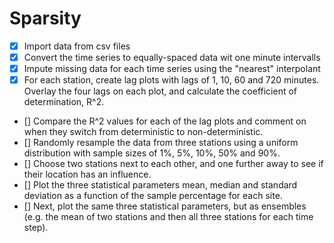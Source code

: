 # Sparsity

- [x] Import data from csv files
- [x] Convert the time series to equally-spaced data wit one minute intervalls
- [x] Impute missing data for each time series using the "nearest" interpolant
- [x] For each station, create lag plots with lags of 1, 10, 60 and 720 minutes. Overlay the four lags on each plot, and calculate the coefficient of determination, R^2.
- [] Compare the R^2 values for each of the lag plots and comment on when they switch from deterministic to non-deterministic.
- [] Randomly resample the data from three stations using a uniform distribution with sample sizes of 1%, 5%, 10%, 50% and 90%. 
- [] Choose two stations next to each other, and one further away to see if their location has an influence.
- [] Plot the three statistical parameters mean, median and standard deviation as a function of the sample percentage for each site.
- [] Next, plot the same three statistical parameters, but as ensembles (e.g. the mean of two stations and then all three stations for each time step).